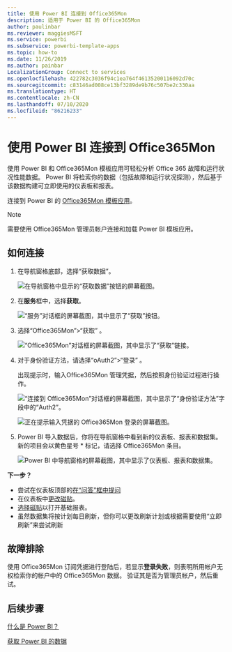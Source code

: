 ```yaml
---
title: 使用 Power BI 连接到 Office365Mon
description: 适用于 Power BI 的 Office365Mon
author: paulinbar
ms.reviewer: maggiesMSFT
ms.service: powerbi
ms.subservice: powerbi-template-apps
ms.topic: how-to
ms.date: 11/26/2019
ms.author: painbar
LocalizationGroup: Connect to services
ms.openlocfilehash: 422782c3036f94c1ea764f46135200116092d70c
ms.sourcegitcommit: c83146ad008ce13bf3289de9b76c507be2c330aa
ms.translationtype: HT
ms.contentlocale: zh-CN
ms.lasthandoff: 07/10/2020
ms.locfileid: "86216233"
---
```

# <a name="connect-to-office365mon-with-power-bi"></a>使用 Power BI 连接到 Office365Mon
使用 Power BI 和 Office365Mon 模板应用可轻松分析 Office 365 故障和运行状况性能数据。 Power BI 将检索你的数据（包括故障和运行状况探测），然后基于该数据构建可立即使用的仪表板和报表。

连接到 Power BI 的 [Office365Mon 模板应用](https://msit.powerbi.com/groups/me/getapps/services/office365mon.office365mon_powerbi_v3)。

>[!NOTE]
>需要使用 Office365Mon 管理员帐户连接和加载 Power BI 模板应用。

## <a name="how-to-connect"></a>如何连接
1. 在导航窗格底部，选择“获取数据”。
   
   ![在导航窗格中显示的“获取数据”按钮的屏幕截图。](media/service-connect-to-office365mon/pbi_getdata.png)
2. 在**服务**框中，选择**获取**。
   
   ![“服务”对话框的屏幕截图，其中显示了“获取”按钮。](media/service-connect-to-office365mon/pbi_getservices.png) 
3. 选择“Office365Mon”\>“获取” 。
   
   ![“Office365Mon”对话框的屏幕截图，其中显示了“获取”链接。](media/service-connect-to-office365mon/o365mon.png)
4. 对于身份验证方法，请选择“oAuth2”\>“登录” 。
   
   出现提示时，输入Office365Mon 管理凭据，然后按照身份验证过程进行操作。
   
   ![“连接到 Office365Mon”对话框的屏幕截图，其中显示了“身份验证方法”字段中的“Auth2”。](media/service-connect-to-office365mon/creds.png)
   
   ![正在提示输入凭据的 Office365Mon 登录的屏幕截图。](media/service-connect-to-office365mon/creds2.png)
5. Power BI 导入数据后，你将在导航窗格中看到新的仪表板、报表和数据集。 新的项目会以黄色星号 \* 标记，请选择 Office365Mon 条目。
   
   ![Power BI 中导航窗格的屏幕截图，其中显示了仪表板、报表和数据集。](media/service-connect-to-office365mon/dashboard4.png)

**下一步？**

* 尝试在仪表板顶部的[在“问答”框中提问](../consumer/end-user-q-and-a.md)
* 在仪表板中[更改磁贴](../create-reports/service-dashboard-edit-tile.md)。
* [选择磁贴](../consumer/end-user-tiles.md)以打开基础报表。
* 虽然数据集将按计划每日刷新，但你可以更改刷新计划或根据需要使用“立即刷新”来尝试刷新

## <a name="troubleshooting"></a>故障排除
使用 Office365Mon 订阅凭据进行登陆后，若显示**登录失败**，则表明所用帐户无权检索你的帐户中的 Office365Mon 数据。 验证其是否为管理员帐户，然后重试。

## <a name="next-steps"></a>后续步骤
[什么是 Power BI？](../fundamentals/power-bi-overview.md)

[获取 Power BI 的数据](service-get-data.md)
